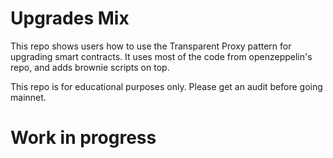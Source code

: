 # Upgrades Mix

This repo shows users how to use the Transparent Proxy pattern for upgrading smart contracts. It uses most of the code from openzeppelin's repo, and adds brownie scripts on top. 

This repo is for educational purposes only. Please get an audit before going mainnet. 
# Work in progress

